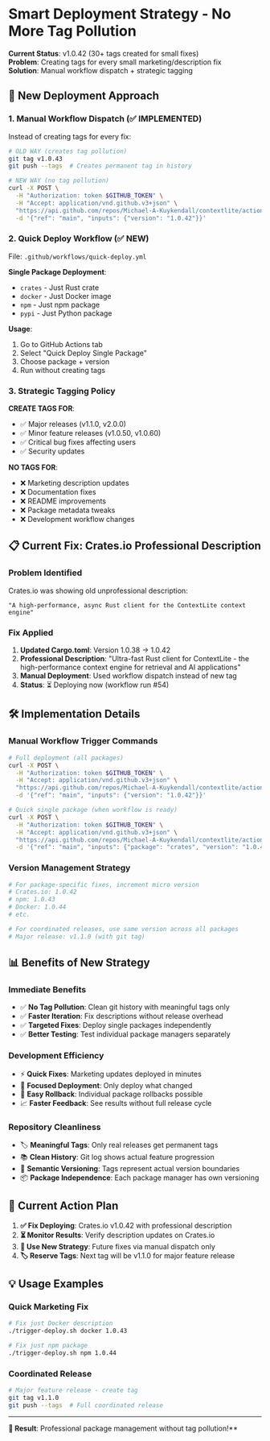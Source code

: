 # Smart Deployment Strategy - No More Tag Pollution

**Current Status**: v1.0.42 (30+ tags created for small fixes)  
**Problem**: Creating tags for every small marketing/description fix  
**Solution**: Manual workflow dispatch + strategic tagging

## 🚀 **New Deployment Approach**

### **1. Manual Workflow Dispatch (✅ IMPLEMENTED)**

Instead of creating tags for every fix:

```bash
# OLD WAY (creates tag pollution)
git tag v1.0.43
git push --tags  # Creates permanent tag in history

# NEW WAY (no tag pollution)
curl -X POST \
  -H "Authorization: token $GITHUB_TOKEN" \
  -H "Accept: application/vnd.github.v3+json" \
  "https://api.github.com/repos/Michael-A-Kuykendall/contextlite/actions/workflows/publish-packages.yml/dispatches" \
  -d '{"ref": "main", "inputs": {"version": "1.0.42"}}'
```

### **2. Quick Deploy Workflow (✅ NEW)**

File: `.github/workflows/quick-deploy.yml`

**Single Package Deployment**:
- `crates` - Just Rust crate
- `docker` - Just Docker image  
- `npm` - Just npm package
- `pypi` - Just Python package

**Usage**:
1. Go to GitHub Actions tab
2. Select "Quick Deploy Single Package"  
3. Choose package + version
4. Run without creating tags

### **3. Strategic Tagging Policy**

**CREATE TAGS FOR**:
- ✅ Major releases (v1.1.0, v2.0.0)
- ✅ Minor feature releases (v1.0.50, v1.0.60)  
- ✅ Critical bug fixes affecting users
- ✅ Security updates

**NO TAGS FOR**:
- ❌ Marketing description updates
- ❌ Documentation fixes
- ❌ README improvements  
- ❌ Package metadata tweaks
- ❌ Development workflow changes

## 📋 **Current Fix: Crates.io Professional Description**

### **Problem Identified**
Crates.io was showing old unprofessional description:
```
"A high-performance, async Rust client for the ContextLite context engine"
```

### **Fix Applied**
1. **Updated Cargo.toml**: Version 1.0.38 → 1.0.42
2. **Professional Description**: "Ultra-fast Rust client for ContextLite - the high-performance context engine for retrieval and AI applications"
3. **Manual Deployment**: Used workflow dispatch instead of new tag
4. **Status**: ⏳ Deploying now (workflow run #54)

## 🛠️ **Implementation Details**

### **Manual Workflow Trigger Commands**

```bash
# Full deployment (all packages)
curl -X POST \
  -H "Authorization: token $GITHUB_TOKEN" \
  -H "Accept: application/vnd.github.v3+json" \
  "https://api.github.com/repos/Michael-A-Kuykendall/contextlite/actions/workflows/publish-packages.yml/dispatches" \
  -d '{"ref": "main", "inputs": {"version": "1.0.42"}}'

# Quick single package (when workflow is ready)
curl -X POST \
  -H "Authorization: token $GITHUB_TOKEN" \
  -H "Accept: application/vnd.github.v3+json" \
  "https://api.github.com/repos/Michael-A-Kuykendall/contextlite/actions/workflows/quick-deploy.yml/dispatches" \
  -d '{"ref": "main", "inputs": {"package": "crates", "version": "1.0.42"}}'
```

### **Version Management Strategy**

```bash
# For package-specific fixes, increment micro version  
# Crates.io: 1.0.42
# npm: 1.0.43  
# Docker: 1.0.44
# etc.

# For coordinated releases, use same version across all packages
# Major release: v1.1.0 (with git tag)
```

## 📊 **Benefits of New Strategy**

### **Immediate Benefits**
- ✅ **No Tag Pollution**: Clean git history with meaningful tags only
- ✅ **Faster Iteration**: Fix descriptions without release overhead
- ✅ **Targeted Fixes**: Deploy single packages independently
- ✅ **Better Testing**: Test individual package managers separately

### **Development Efficiency**  
- ⚡ **Quick Fixes**: Marketing updates deployed in minutes
- 🎯 **Focused Deployment**: Only deploy what changed
- 🔄 **Easy Rollback**: Individual package rollbacks possible
- 📈 **Faster Feedback**: See results without full release cycle

### **Repository Cleanliness**
- 🏷️ **Meaningful Tags**: Only real releases get permanent tags
- 📚 **Clean History**: Git log shows actual feature progression  
- 🎯 **Semantic Versioning**: Tags represent actual version boundaries
- 📦 **Package Independence**: Each package manager has own versioning

## 🎯 **Current Action Plan**

1. **✅ Fix Deploying**: Crates.io v1.0.42 with professional description
2. **⏳ Monitor Results**: Verify description updates on Crates.io
3. **🚀 Use New Strategy**: Future fixes via manual dispatch only
4. **🏷️ Reserve Tags**: Next tag will be v1.1.0 for major feature release

## 💡 **Usage Examples**

### **Quick Marketing Fix**
```bash
# Fix just Docker description
./trigger-deploy.sh docker 1.0.43

# Fix just npm package  
./trigger-deploy.sh npm 1.0.44
```

### **Coordinated Release**
```bash
# Major feature release - create tag
git tag v1.1.0
git push --tags  # Full coordinated release
```

---

**🎉 Result**: Professional package management without tag pollution!**
